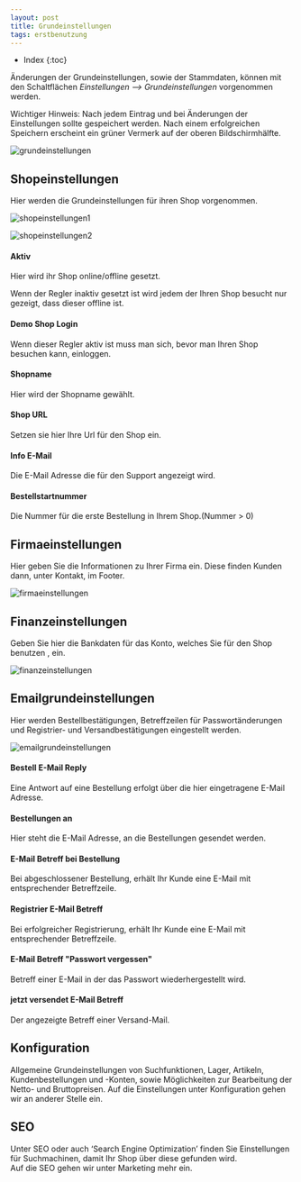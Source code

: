 ```yaml
---
layout: post
title: Grundeinstellungen
tags: erstbenutzung
---
```


+ Index
{:toc}

Änderungen der Grundeinstellungen, sowie der Stammdaten, können mit den Schaltflächen *Einstellungen --> Grundeinstellungen* vorgenommen werden.

Wichtiger Hinweis:
Nach jedem Eintrag und bei Änderungen der Einstellungen sollte gespeichert werden. Nach einem erfolgreichen Speichern erscheint ein grüner Vermerk auf der oberen Bildschirmhälfte.

![grundeinstellungen]

## Shopeinstellungen

Hier werden die Grundeinstellungen für ihren Shop vorgenommen.

![shopeinstellungen1]

![shopeinstellungen2]

#### Aktiv

Hier wird ihr Shop online/offline gesetzt.

Wenn der Regler inaktiv gesetzt ist wird jedem der Ihren Shop besucht nur gezeigt, dass dieser offline ist.

#### Demo Shop Login

Wenn dieser Regler aktiv ist muss man sich, bevor man Ihren Shop besuchen kann, einloggen.

#### Shopname

Hier wird der Shopname gewählt.

#### Shop URL

Setzen sie hier Ihre Url für den Shop ein.

#### Info E-Mail

Die E-Mail Adresse die für den Support angezeigt wird.

#### Bestellstartnummer

Die Nummer für die erste Bestellung in Ihrem Shop.(Nummer  > 0)

## Firmaeinstellungen

Hier geben Sie die Informationen zu Ihrer Firma ein. Diese finden Kunden dann, unter Kontakt, im Footer.

![firmaeinstellungen]

## Finanzeinstellungen

Geben Sie hier die Bankdaten für das Konto, welches Sie für den Shop benutzen , ein.

![finanzeinstellungen]

## Emailgrundeinstellungen

Hier werden Bestellbestätigungen, Betreffzeilen für Passwortänderungen und Registrier- und Versandbestätigungen eingestellt werden.

![emailgrundeinstellungen]

#### Bestell E-Mail Reply

Eine Antwort auf eine Bestellung erfolgt über die hier eingetragene E-Mail Adresse.

#### Bestellungen an

Hier steht die E-Mail Adresse, an die Bestellungen gesendet werden.

#### E-Mail Betreff bei Bestellung
Bei abgeschlossener Bestellung, erhält Ihr Kunde eine E-Mail mit entsprechender Betreffzeile.

#### Registrier E-Mail Betreff

Bei erfolgreicher Registrierung, erhält Ihr Kunde eine E-Mail mit entsprechender Betreffzeile.

#### E-Mail Betreff "Passwort vergessen"

Betreff einer E-Mail in der das Passwort wiederhergestellt wird.

#### jetzt versendet E-Mail Betreff 

Der angezeigte Betreff einer Versand-Mail.

## Konfiguration
Allgemeine Grundeinstellungen von Suchfunktionen, Lager, Artikeln, Kundenbestellungen und -Konten, sowie Möglichkeiten zur Bearbeitung der Netto- und Bruttopreisen.
Auf die Einstellungen unter Konfiguration gehen wir an anderer Stelle ein.

## SEO

Unter SEO oder auch ‘Search Engine Optimization’ finden Sie Einstellungen für Suchmachinen, damit Ihr Shop über diese gefunden wird.  
Auf die SEO gehen wir unter Marketing mehr ein.

[grundeinstellungen]:/wiki/img/grundeinstellungen/grundeinstellungen.png

[shopeinstellungen1]: /wiki/img/grundeinstellungen/shopeinstellungen1.png

[shopeinstellungen2]: /wiki/img/grundeinstellungen/shopeinstellungen2.png

[firmaeinstellungen]: /wiki/img/grundeinstellungen/firmaeinstellungen.png

[finanzeinstellungen]: /wiki/img/grundeinstellungen/finanzeinstellungen.png

[emailgrundeinstellungen]: /wiki/img/grundeinstellungen/emailgrundeinstellung.png
